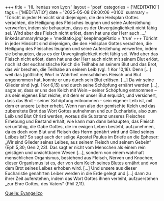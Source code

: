 +++
title = 'Hl. Irenäus von Lyon  '
layout = 'post'
categories = ['MEDITATIO']
tags = ['MEDITATIO']
date = '2025-05-08 09:00:06 +0100'
summary = 'Töricht in jeder Hinsicht sind diejenigen, die den Heilsplan Gottes verachten, die Heiligung des Fleisches leugnen und seine Auferstehung verwerfen, indem sie behaupten, dass es der Unvergänglichkeit nicht fähig sei. Wird aber das Fleisch nicht erlöst, dann hat uns der Herr auch ....'
linkedsummaryImage = 'meditatio.jpg'
keepImageRatio = 'true'
+++
	Töricht in jeder Hinsicht sind diejenigen, die den Heilsplan Gottes verachten, die Heiligung des Fleisches leugnen und seine Auferstehung verwerfen, indem sie behaupten, dass es der Unvergänglichkeit nicht fähig sei. Wird aber das Fleisch nicht erlöst, dann hat uns der Herr auch nicht mit seinem Blut erlöst, noch ist der eucharistische Kelch die Teilhabe an seinem Blut und das Brot, das wir brechen, die Teilhabe an seinem Leib (vgl.<!--more--> 1 Kor 10,16). Denn […] weil das [göttliche] Wort in Wahrheit menschliches Fleisch und Blut angenommen hat, konnte er uns durch sein Blut erlösen. […]
Da wir seine Glieder sind (vgl. 1Kor 6,15) und durch seine Schöpfung ernährt werden […], sagte er, dass er uns den Kelch mit Wein – seiner Schöpfung entnommen – als sein eigenes Blut reiche, mit dem er unser Blut erquickt, und versichert, dass das Brot – seiner Schöpfung entnommen – sein eigener Leib ist, mit dem er unsere Leiber erhebt.
Wenn nun also der gemischte Kelch und das zubereitete Brot das Wort Gottes aufnehmen und zur Eucharistie, also zum Leib und Blut Christi werden, woraus die Substanz unseres Fleisches Erhebung und Bestand erhält, wie kann man dann behaupten, das Fleisch sei unfähig, die Gabe Gottes, die im ewigen Leben besteht, aufzunehmen, da es doch vom Blut und Fleisch des Herrn genährt wird und Glied seines Leibes ist? So sagt auch der selige Apostel Paulus im Briefe an die Epheser: „Wir sind Glieder seines Leibes, aus seinem Fleisch und seinem Gebein“ (Eph 5,30; Gen 2,23). Das sagt er nicht vom Menschen als einem rein geistigen und unsichtbaren Wesen […], sondern von einem wahrhaft menschlichen Organismus, bestehend aus Fleisch, Nerven und Knochen; dieser Organismus ist es, der von dem Kelch seines Blutes ernährt und von dem Brot seines Leibes erhoben wird. […] Und unsere aus dieser Eucharistie genährten Leiber werden in die Erde gelegt und […] dann zu ihrer Zeit auferstehen, indem das Wort Gottes ihnen verleiht, aufzuerstehen „zur Ehre Gottes, des Vaters“ (Phil 2,11). 


[Quelle: Evangelizo](https://evangeliumtagfuertag.org/DE/gospel)

